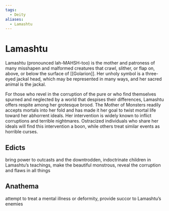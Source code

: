 ```yaml
---
tags:
  - Deity
aliases:
  - Lamashtu
---
```

# Lamashtu
Lamashtu (pronounced lah-MAHSH-too) is the mother and patroness of many misshapen and malformed creatures that crawl, slither, or flap on, above, or below the surface of [[Golarion]]. Her unholy symbol is a three-eyed jackal head, which may be represented in many ways, and her sacred animal is the jackal.

For those who revel in the corruption of the pure or who find themselves spurned and neglected by a world that despises their differences, Lamashtu offers respite among her grotesque brood. The Mother of Monsters readily accepts mortals into her fold and has made it her goal to twist mortal life toward her abhorrent ideals. Her intervention is widely known to inflict corruptions and terrible nightmares. Ostracized individuals who share her ideals will find this intervention a boon, while others treat similar events as horrible curses.
## Edicts  
bring power to outcasts and the downtrodden, indoctrinate children in Lamashtu’s teachings, make the beautiful monstrous, reveal the corruption and flaws in all things
## Anathema  
attempt to treat a mental illness or deformity, provide succor to Lamashtu’s enemies